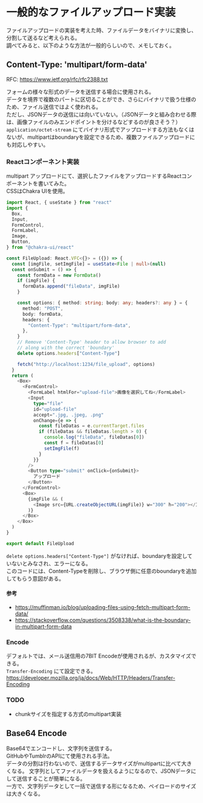 # 一般的なファイルアップロード実装

ファイルアップロードの実装を考えた時、ファイルデータをバイナリに変換し、分割して送るなど考えられる。  
調べてみると、以下のような方法が一般的らしいので、メモしておく。  

## Content-Type: 'multipart/form-data'

RFC: https://www.ietf.org/rfc/rfc2388.txt  

フォームの様々な形式のデータを送信する場合に使用される。  
データを境界で複数のパートに区切ることができ、さらにバイナリで扱う仕様のため、ファイル送信ではよく使われる。  
ただし、JSONデータの送信には向いていない。（JSONデータと組み合わせる際は、画像ファイルのみエンドポイントを分けるなどするのが良さそう？）  
```application/octet-stream``` にてバイナリ形式でアップロードする方法もなくはないが、multipartはboundaryを設定できるため、複数ファイルアップロードにも対応しやすい。


### Reactコンポーネント実装
multipart アップロードにて、選択したファイルをアップロードするReactコンポーネントを書いてみた。  
CSSはChakra UIを使用。

```typescript
import React, { useState } from "react"
import {
  Box,
  Input,
  FormControl,
  FormLabel,
  Image,
  Button,
} from "@chakra-ui/react"

const FileUpload: React.VFC<{}> = ({}) => {
  const [imgFile, setImgFile] = useState<File | null>(null)
  const onSubmit = () => {
    const formData = new FormData()
    if (imgFile) {
      formData.append("fileData", imgFile)
    }

    const options: { method: string; body: any; headers?: any } = {
      method: "POST",
      body: formData,
      headers: {
        "Content-Type": "multipart/form-data",
      },
    }
    // Remove 'Content-Type' header to allow browser to add
    // along with the correct 'boundary'
    delete options.headers["Content-Type"]

    fetch("http://localhost:1234/file_upload", options)
  }
  return (
    <Box>
      <FormControl>
        <FormLabel htmlFor="upload-file">画像を選択してね</FormLabel>
        <Input
          type="file"
          id="upload-file"
          accept=".jpg, .jpeg, .png"
          onChange={e => {
            const fileDatas = e.currentTarget.files
            if (fileDatas && fileDatas.length > 0) {
              console.log("fileData", fileDatas[0])
              const f = fileDatas[0]
              setImgFile(f)
            }
          }}
        />
        <Button type="submit" onClick={onSubmit}>
          アップロード
        </Button>
      </FormControl>
      <Box>
        {imgFile && (
          <Image src={URL.createObjectURL(imgFile)} w="300" h="200"></Image>
        )}
      </Box>
    </Box>
  )
}

export default FileUpload

```

```delete options.headers["Content-Type"]``` がなければ、boundaryを設定していないとみなされ、エラーになる。  
このコードには、Content-Typeを削除し、ブラウザ側に任意のboundaryを追加してもらう意図がある。  

#### 参考
- https://muffinman.io/blog/uploading-files-using-fetch-multipart-form-data/
- https://stackoverflow.com/questions/3508338/what-is-the-boundary-in-multipart-form-data

### Encode
デフォルトでは、メール送信用の7BIT Encodeが使用されるが、カスタマイズできる。  
```Transfer-Encoding``` にて設定できる。
https://developer.mozilla.org/ja/docs/Web/HTTP/Headers/Transfer-Encoding

### TODO
- chunkサイズを指定する方式のmultipart実装

## Base64 Encode
Base64でエンコードし、文字列を送信する。  
GitHubやTumblrのAPIにて使用される手法。  
データの分割は行わないので、送信するデータサイズがmultipartに比べて大きくなる。
文字列としてファイルデータを扱えるようになるので、JSONデータにして送信することが簡単になる。  
一方で、文字列データとして一括で送信する形になるため、ペイロードのサイズは大きくなる。  

